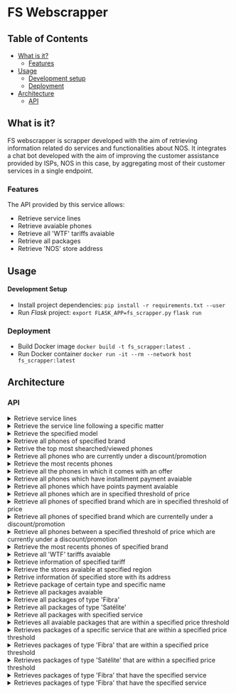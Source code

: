 # FS Webscrapper

## Table of Contents
* [What is it?](#what-is-it)
  - [Features](#features)
* [Usage](#usage)
  - [Development setup](#development-setup)
  - [Deployment](#deployment)
* [Architecture](#architecture)
  - [API](#api)

## What is it?
FS webscrapper is scrapper developed with the aim of retrieving information related
do services and functionalities about NOS. It integrates a chat bot developed
with the aim of improving the customer assistance provided by ISPs, NOS in this case, by
aggregating most of their customer services in a single endpoint.

### Features
The API provided by this service allows:
* Retrieve service lines
* Retrieve avaiable phones
* Retrieve all 'WTF' tariffs avaiable
* Retrieve all packages
* Retrieve 'NOS' store address


## Usage
#### Development Setup
* Install project dependencies:
`pip install -r requirements.txt --user`
* Run *Flask* project:
`export FLASK_APP=fs_scrapper.py`
`flask run`

### Deployment
* Build Docker image
`docker build -t fs_scrapper:latest .`
* Run Docker container
`docker run -it --rm --network host fs_scrapper:latest`


## Architecture

### API
<details>
<summary>Retrieve service lines</summary>

```http
GET /fs_scrapper/linhas_apoio
```

------
</details>

<!---------------------------------------------------->

<details>
<summary>Retrieve the service line following a specific matter</summary>

```http
GET /fs_scrapper/linhas_apoio/<assunto>
```

| Parameter | Type | Description |
| :--- | :--- | :--- |
| `assunto` | `string` | Required. Specific matter |

------
</details>

<!---------------------------------------------------->

<details>
<summary>Retrieve the specified model</summary>

```http
GET /fs_scrapper/phone_model/<model>
```

| Parameter | Type | Description |
| :--- | :--- | :--- |
| `model` | `string` | Required. Phone model |

------
</details>

<!---------------------------------------------------->
<details>
<summary>Retrieve all phones of specified brand</summary>

```http
GET /fs_scrapper/brand_phones/<brand>
```
| Parameter | Type | Description |
| :--- | :--- | :--- |
| `brand` | `string` | Required. Phone brand |

------

</details>

<!---------------------------------------------------->

<details>
<summary>Retrive the top most shearched/viewed phones</summary>

```http
GET /fs_scrapper/top_phones
```

------
</details>

<!---------------------------------------------------->

<details>
<summary>Retrieve all phones who are currently under a discount/promotion</summary>

```http
GET /fs_scrapper/promo_phones
```

------
</details>

<!---------------------------------------------------->

<details>
<summary>Retrieve the most recents phones</summary>

```http
GET /fs_scrapper/new_phones
```

------
</details>

<!---------------------------------------------------->

<details>
<summary>Retrieve all the phones in which it comes with an offer</summary>

```http
GET /fs_scrapper/ofer_phones
```

------
</details>

<!---------------------------------------------------->

<details>
<summary>Retrieve all phones which have installment payment avaiable</summary>

```http
GET /fs_scrapper/prest_phones
```

------
</details>

<!---------------------------------------------------->

<details>
<summary>Retrieve all phones which have points payment avaiable</summary>

```http
GET /fs_scrapper/points_phones
```

------
</details>

<!---------------------------------------------------->

<details>
<summary>Retrieve all phones which are in specified threshold of price</summary>

```http
GET /fs_scrapper/phones_price/<float:min>/<float:max>
```

| Parameter | Type | Description |
| :--- | :--- | :--- |
| `min` | `float` | Required. Lower value of price. |
| `max` | `float` | Required. Highest value of price. |

------
</details>

<!---------------------------------------------------->

<details>
<summary>Retrieve all phones of specified brand which are in specified threshold of price</summary>

```http
GET /fs_scrapper/phones_brand_price/<brand>/<float:min>/<float:max>
```

| Parameter | Type | Description |
| :--- | :--- | :--- |
| `brand` | `string` | Required. Phone brand |
| `min` | `float` | Required. Lower value of price. |
| `max` | `float` | Required. Highest value of price. |
------
</details>

<!---------------------------------------------------->

<details>
<summary>Retrieve all phones of specified brand which are currentelly under a discount/promotion</summary>

```http
GET /fs_scrapper/phones_brand_promo/<brand>
```

| Parameter | Type | Description |
| :--- | :--- | :--- |
| `brand` | `string` | Required. Phone brand |

------
</details>

<!---------------------------------------------------->

<details>
<summary>Retrieve all phones between a specified threshold of price which are currently under a discount/promotion</summary>

```http
GET /fs_scrapper/phones_promo_price/<float:min>/<float:max>
```

| Parameter | Type | Description |
| :--- | :--- | :--- |
| `min` | `float` | Required. Lower value of price. |
| `max` | `float` | Required. Highest value of price. |

------
</details>

<!---------------------------------------------------->

<details>
<summary>Retrieve the most recents phones of specified brand</summary>

```http
GET /fs_scrapper/new_phones_brand/<brand>
```

| Parameter | Type | Description |
| :--- | :--- | :--- |
| `brand` | `string` | Required. Phone brand |

------
</details>

<!---------------------------------------------------->

<details>
<summary>Retrieve all 'WTF' tariffs avaiable</summary>

```http
GET /fs_scrapper/all_wtf
```

------
</details>

<!---------------------------------------------------->

<details>
<summary>Retrieve information of specified tariff</summary>

```http
GET /fs_scrapper/wtf_name/<name>
```

| Parameter | Type | Description |
| :--- | :--- | :--- |
| `name` | `string` | Required. Tariff name. |

------
</details>

<!---------------------------------------------------->

<details>
<summary>Retrieve the stores avaiable at specified region</summary>

```http
GET /fs_scrapper/stores_zone/<zone>
```

| Parameter | Type | Description |
| :--- | :--- | :--- |
| `zone` | `string` | Required. Zone query. |

------
</details>

<!---------------------------------------------------->

<details>
<summary>Retrive information õf specified store with its address</summary>

```http
GET /fs_scrapper/store_address/<address>
```

| Parameter | Type | Description |
| :--- | :--- | :--- |
| `address` | `string` | Required. Store address. |

------
</details>

<!---------------------------------------------------->

<details>
<summary>Retrieve package of certain type and specific name</summary>

```http
GET /fs_scrapper/specific_package/<tipo>/<nome>
```

| Parameter | Type | Description |
| :--- | :--- | :--- |
| `tipo` | `string` | Required. Type of package wanted. |
| `nome` | `string` | Required. Package name. |
------
</details>

<!---------------------------------------------------->

<details>
<summary>Retrieve all packages avaiable</summary>

```http
GET /fs_scrapper/packages
```

------
</details>

<!---------------------------------------------------->

<details>
<summary>Retrieve all packages of type 'Fibra'</summary>

```http
GET /fs_scrapper/fiber_packages
```

------
</details>

<!---------------------------------------------------->

<details>
<summary>Retrieve all packages of type 'Satélite'</summary>

```http
GET /fs_scrapper/satelite_packages
```

------
</details>

<!---------------------------------------------------->

<details>
<summary>Retrieve all packages with specified service</summary>

```http
GET /fs_scrapper/packages_service/<servico>
```

------
</details>

<!---------------------------------------------------->

<details>
<summary>Retrieves all avaiable packages that are within a specified price threshold</summary>

```http
GET /fs_scrapper/packages_price/<float:min>/<float:max>
```

| Parameter | Type | Description |
| :--- | :--- | :--- |
| `min` | `float` | Required. Lower value of price. |
| `max` | `float` | Required. Highest value of price. |
------
</details>

<!---------------------------------------------------->

<details>
<summary>Retrieves packages of a specific service that are within a specified price threshold</summary>

```http
GET /fs_scrapper/packages_service_price/<service>/<float:min>/<float:max>
```

| Parameter | Type | Description |
| :--- | :--- | :--- |
| `service` | `string` | Required. Service wanted. |
| `min` | `float` | Required. Lower value of price. |
| `max` | `float` | Required. Highest value of price. |

------
</details>

<!---------------------------------------------------->

<details>
<summary>Retrieves packages of type 'Fibra' that are within a specified price threshold</summary>

```http
GET /fs_scrapper/fiber_packages_price/<float:min>/<float:max>
```

| Parameter | Type | Description |
| :--- | :--- | :--- |
| `min` | `float` | Required. Lower value of price. |
| `max` | `float` | Required. Highest value of price. |

------
</details>

<!---------------------------------------------------->

<details>
<summary>Retrieves packages of type 'Satélite' that are within a specified price threshold</summary>

```http
GET /fs_scrapper/satelite_packages_price/<float:min>/<float:max>
```

| Parameter | Type | Description |
| :--- | :--- | :--- |
| `min` | `float` | Required. Lower value of price. |
| `max` | `float` | Required. Highest value of price. |

------
</details>

<!---------------------------------------------------->

<details>
<summary>Retrieves packages of type 'Fibra' that have the specified service</summary>

```http
GET /fs_scrapper/fiber_packages_service/<servico>
```

| Parameter | Type | Description |
| :--- | :--- | :--- |
| `servico` | `string` | Required. Service wanted. |

------
</details>

<!---------------------------------------------------->

<details>
<summary>Retrieves packages of type 'Fibra' that have the specified service</summary>

```http
GET /fs_scrapper/satelite_packages_service/<servico>
```

| Parameter | Type | Description |
| :--- | :--- | :--- |
| `servico` | `string` | Required. Service wanted. |

------
</details>